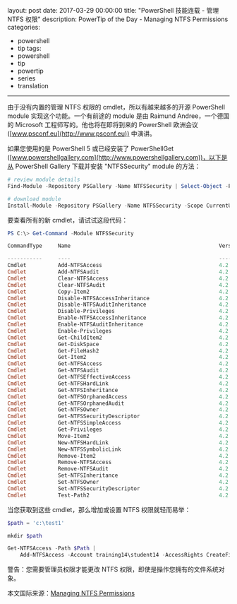 ﻿layout: post
date: 2017-03-29 00:00:00
title: "PowerShell 技能连载 - 管理 NTFS 权限"
description: PowerTip of the Day - Managing NTFS Permissions
categories:
- powershell
- tip
tags:
- powershell
- tip
- powertip
- series
- translation
---
由于没有内置的管理 NTFS 权限的 cmdlet，所以有越来越多的开源 PowerShell module 实现这个功能。一个有前途的 module 是由 Raimund Andree，一个德国的 Microsoft 工程师写的。他也将在即将到来的 PowerShell 欧洲会议 ([www.psconf.eu](http://www.psconf.eu)) 中演讲。

如果您使用的是 PowerShell 5 或已经安装了 PowerShellGet ([www.powershellgallery.com](http://www.powershellgallery.com))，以下是从 PowerShell Gallery 下载并安装 "NTFSSecurity" module 的方法：

```powershell
# review module details
Find-Module -Repository PSGallery -Name NTFSSecurity | Select-Object -Property * | Out-GridView

# download module
Install-Module -Repository PSGallery -Name NTFSSecurity -Scope CurrentUser
```

要查看所有的新 cmdlet，请试试这段代码：

```powershell
PS C:\> Get-Command -Module NTFSSecurity

CommandType     Name                                               Version

-----------     ----                                               -------    
Cmdlet          Add-NTFSAccess                                     4.2.3
Cmdlet          Add-NTFSAudit                                      4.2.3
Cmdlet          Clear-NTFSAccess                                   4.2.3
Cmdlet          Clear-NTFSAudit                                    4.2.3
Cmdlet          Copy-Item2                                         4.2.3
Cmdlet          Disable-NTFSAccessInheritance                      4.2.3
Cmdlet          Disable-NTFSAuditInheritance                       4.2.3
Cmdlet          Disable-Privileges                                 4.2.3
Cmdlet          Enable-NTFSAccessInheritance                       4.2.3
Cmdlet          Enable-NTFSAuditInheritance                        4.2.3
Cmdlet          Enable-Privileges                                  4.2.3
Cmdlet          Get-ChildItem2                                     4.2.3
Cmdlet          Get-DiskSpace                                      4.2.3
Cmdlet          Get-FileHash2                                      4.2.3
Cmdlet          Get-Item2                                          4.2.3
Cmdlet          Get-NTFSAccess                                     4.2.3
Cmdlet          Get-NTFSAudit                                      4.2.3
Cmdlet          Get-NTFSEffectiveAccess                            4.2.3
Cmdlet          Get-NTFSHardLink                                   4.2.3
Cmdlet          Get-NTFSInheritance                                4.2.3
Cmdlet          Get-NTFSOrphanedAccess                             4.2.3
Cmdlet          Get-NTFSOrphanedAudit                              4.2.3
Cmdlet          Get-NTFSOwner                                      4.2.3
Cmdlet          Get-NTFSSecurityDescriptor                         4.2.3
Cmdlet          Get-NTFSSimpleAccess                               4.2.3
Cmdlet          Get-Privileges                                     4.2.3
Cmdlet          Move-Item2                                         4.2.3
Cmdlet          New-NTFSHardLink                                   4.2.3
Cmdlet          New-NTFSSymbolicLink                               4.2.3
Cmdlet          Remove-Item2                                       4.2.3
Cmdlet          Remove-NTFSAccess                                  4.2.3
Cmdlet          Remove-NTFSAudit                                   4.2.3
Cmdlet          Set-NTFSInheritance                                4.2.3
Cmdlet          Set-NTFSOwner                                      4.2.3
Cmdlet          Set-NTFSSecurityDescriptor                         4.2.3
Cmdlet          Test-Path2                                         4.2.3
```

当您获取到这些 cmdlet，那么增加或设置 NTFS 权限就轻而易举：

```powershell
$path = 'c:\test1'

mkdir $path

Get-NTFSAccess -Path $Path | 
    Add-NTFSAccess -Account training14\student14 -AccessRights CreateFiles -AccessType Allow
```

警告：您需要管理员权限才能更改 NTFS 权限，即使是操作您拥有的文件系统对象。

<!--more-->
本文国际来源：[Managing NTFS Permissions](http://community.idera.com/powershell/powertips/b/tips/posts/managing-ntfs-permissions1)
